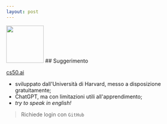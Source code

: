 ```yaml
---
layout: post
---
```


<img style="margin: 0; width: 100px; border: 0; background-color: transparent; box-shadow: none;" src="./images/cs50ai.png">
## Suggerimento

[cs50.ai](https://cs50.ai)
- sviluppato dall'Università di Harvard, messo a disposizione gratuitamente;
- ChatGPT, ma con limitazioni utili all'apprendimento;
- *try to speak in english!*

> Richiede login con `GitHub`